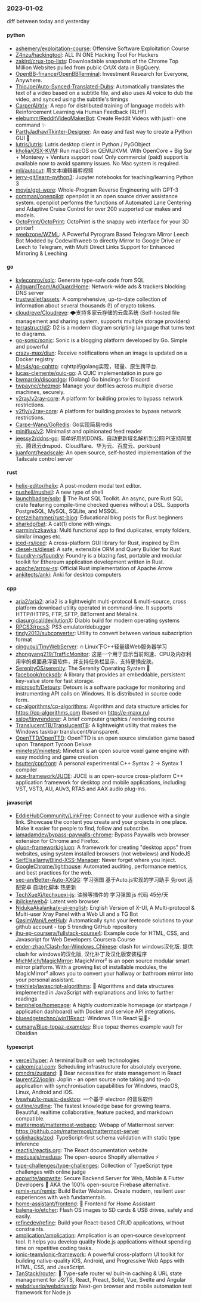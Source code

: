### 2023-01-02
diff between today and yesterday

#### python
* [ashemery/exploitation-course](https://github.com/ashemery/exploitation-course): Offensive Software Exploitation Course
* [Z4nzu/hackingtool](https://github.com/Z4nzu/hackingtool): ALL IN ONE Hacking Tool For Hackers
* [zakird/crux-top-lists](https://github.com/zakird/crux-top-lists): Downloadable snapshots of the Chrome Top Million Websites pulled from public CrUX data in BigQuery.
* [OpenBB-finance/OpenBBTerminal](https://github.com/OpenBB-finance/OpenBBTerminal): Investment Research for Everyone, Anywhere.
* [ThioJoe/Auto-Synced-Translated-Dubs](https://github.com/ThioJoe/Auto-Synced-Translated-Dubs): Automatically translates the text of a video based on a subtitle file, and also uses AI voice to dub the video, and synced using the subtitle's timings
* [CarperAI/trlx](https://github.com/CarperAI/trlx): A repo for distributed training of language models with Reinforcement Learning via Human Feedback (RLHF)
* [elebumm/RedditVideoMakerBot](https://github.com/elebumm/RedditVideoMakerBot): Create Reddit Videos with just✨ one command ✨
* [ParthJadhav/Tkinter-Designer](https://github.com/ParthJadhav/Tkinter-Designer): An easy and fast way to create a Python GUI 🐍
* [lutris/lutris](https://github.com/lutris/lutris): Lutris desktop client in Python / PyGObject
* [kholia/OSX-KVM](https://github.com/kholia/OSX-KVM): Run macOS on QEMU/KVM. With OpenCore + Big Sur + Monterey + Ventura support now! Only commercial (paid) support is available now to avoid spammy issues. No Mac system is required.
* [mli/autocut](https://github.com/mli/autocut): 用文本编辑器剪视频
* [jerry-git/learn-python3](https://github.com/jerry-git/learn-python3): Jupyter notebooks for teaching/learning Python 3
* [moyix/gpt-wpre](https://github.com/moyix/gpt-wpre): Whole-Program Reverse Engineering with GPT-3
* [commaai/openpilot](https://github.com/commaai/openpilot): openpilot is an open source driver assistance system. openpilot performs the functions of Automated Lane Centering and Adaptive Cruise Control for over 200 supported car makes and models.
* [OctoPrint/OctoPrint](https://github.com/OctoPrint/OctoPrint): OctoPrint is the snappy web interface for your 3D printer!
* [weebzone/WZML](https://github.com/weebzone/WZML): A Powerful Pyrogram Based Telegram Mirror Leech Bot Modded by Codewithweeb to directly Mirror to Google Drive or Leech to Telegram, with Multi Direct Links Support for Enhanced Mirroring & Leeching

#### go
* [kyleconroy/sqlc](https://github.com/kyleconroy/sqlc): Generate type-safe code from SQL
* [AdguardTeam/AdGuardHome](https://github.com/AdguardTeam/AdGuardHome): Network-wide ads & trackers blocking DNS server
* [trustwallet/assets](https://github.com/trustwallet/assets): A comprehensive, up-to-date collection of information about several thousands (!) of crypto tokens.
* [cloudreve/Cloudreve](https://github.com/cloudreve/Cloudreve): 🌩支持多家云存储的云盘系统 (Self-hosted file management and sharing system, supports multiple storage providers)
* [terrastruct/d2](https://github.com/terrastruct/d2): D2 is a modern diagram scripting language that turns text to diagrams.
* [go-sonic/sonic](https://github.com/go-sonic/sonic): Sonic is a blogging platform developed by Go. Simple and powerful
* [crazy-max/diun](https://github.com/crazy-max/diun): Receive notifications when an image is updated on a Docker registry
* [Mrs4s/go-cqhttp](https://github.com/Mrs4s/go-cqhttp): cqhttp的golang实现，轻量、原生跨平台.
* [lucas-clemente/quic-go](https://github.com/lucas-clemente/quic-go): A QUIC implementation in pure go
* [bwmarrin/discordgo](https://github.com/bwmarrin/discordgo): (Golang) Go bindings for Discord
* [twpayne/chezmoi](https://github.com/twpayne/chezmoi): Manage your dotfiles across multiple diverse machines, securely.
* [v2ray/v2ray-core](https://github.com/v2ray/v2ray-core): A platform for building proxies to bypass network restrictions.
* [v2fly/v2ray-core](https://github.com/v2fly/v2ray-core): A platform for building proxies to bypass network restrictions.
* [Carpe-Wang/GoRedis](https://github.com/Carpe-Wang/GoRedis): Go实现简易redis
* [miniflux/v2](https://github.com/miniflux/v2): Minimalist and opinionated feed reader
* [jeessy2/ddns-go](https://github.com/jeessy2/ddns-go): 简单好用的DDNS。自动更新域名解析到公网IP(支持阿里云、腾讯云dnspod、Cloudflare、华为云、百度云、porkbun)
* [juanfont/headscale](https://github.com/juanfont/headscale): An open source, self-hosted implementation of the Tailscale control server

#### rust
* [helix-editor/helix](https://github.com/helix-editor/helix): A post-modern modal text editor.
* [nushell/nushell](https://github.com/nushell/nushell): A new type of shell
* [launchbadge/sqlx](https://github.com/launchbadge/sqlx): 🧰 The Rust SQL Toolkit. An async, pure Rust SQL crate featuring compile-time checked queries without a DSL. Supports PostgreSQL, MySQL, SQLite, and MSSQL.
* [pretzelhammer/rust-blog](https://github.com/pretzelhammer/rust-blog): Educational blog posts for Rust beginners
* [sharkdp/bat](https://github.com/sharkdp/bat): A cat(1) clone with wings.
* [qarmin/czkawka](https://github.com/qarmin/czkawka): Multi functional app to find duplicates, empty folders, similar images etc.
* [iced-rs/iced](https://github.com/iced-rs/iced): A cross-platform GUI library for Rust, inspired by Elm
* [diesel-rs/diesel](https://github.com/diesel-rs/diesel): A safe, extensible ORM and Query Builder for Rust
* [foundry-rs/foundry](https://github.com/foundry-rs/foundry): Foundry is a blazing fast, portable and modular toolkit for Ethereum application development written in Rust.
* [apache/arrow-rs](https://github.com/apache/arrow-rs): Official Rust implementation of Apache Arrow
* [ankitects/anki](https://github.com/ankitects/anki): Anki for desktop computers

#### cpp
* [aria2/aria2](https://github.com/aria2/aria2): aria2 is a lightweight multi-protocol & multi-source, cross platform download utility operated in command-line. It supports HTTP/HTTPS, FTP, SFTP, BitTorrent and Metalink.
* [diasurgical/devilutionX](https://github.com/diasurgical/devilutionX): Diablo build for modern operating systems
* [RPCS3/rpcs3](https://github.com/RPCS3/rpcs3): PS3 emulator/debugger
* [tindy2013/subconverter](https://github.com/tindy2013/subconverter): Utility to convert between various subscription format
* [qinguoyi/TinyWebServer](https://github.com/qinguoyi/TinyWebServer): 🔥 Linux下C++轻量级Web服务器学习
* [zhongyang219/TrafficMonitor](https://github.com/zhongyang219/TrafficMonitor): 这是一个用于显示当前网速、CPU及内存利用率的桌面悬浮窗软件，并支持任务栏显示，支持更换皮肤。
* [SerenityOS/serenity](https://github.com/SerenityOS/serenity): The Serenity Operating System 🐞
* [facebook/rocksdb](https://github.com/facebook/rocksdb): A library that provides an embeddable, persistent key-value store for fast storage.
* [microsoft/Detours](https://github.com/microsoft/Detours): Detours is a software package for monitoring and instrumenting API calls on Windows. It is distributed in source code form.
* [cp-algorithms/cp-algorithms](https://github.com/cp-algorithms/cp-algorithms): Algorithm and data structure articles for https://cp-algorithms.com (based on http://e-maxx.ru)
* [ssloy/tinyrenderer](https://github.com/ssloy/tinyrenderer): A brief computer graphics / rendering course
* [TranslucentTB/TranslucentTB](https://github.com/TranslucentTB/TranslucentTB): A lightweight utility that makes the Windows taskbar translucent/transparent.
* [OpenTTD/OpenTTD](https://github.com/OpenTTD/OpenTTD): OpenTTD is an open source simulation game based upon Transport Tycoon Deluxe
* [minetest/minetest](https://github.com/minetest/minetest): Minetest is an open source voxel game engine with easy modding and game creation
* [hsutter/cppfront](https://github.com/hsutter/cppfront): A personal experimental C++ Syntax 2 -> Syntax 1 compiler
* [juce-framework/JUCE](https://github.com/juce-framework/JUCE): JUCE is an open-source cross-platform C++ application framework for desktop and mobile applications, including VST, VST3, AU, AUv3, RTAS and AAX audio plug-ins.

#### javascript
* [EddieHubCommunity/LinkFree](https://github.com/EddieHubCommunity/LinkFree): Connect to your audience with a single link. Showcase the content you create and your projects in one place. Make it easier for people to find, follow and subscribe.
* [iamadamdev/bypass-paywalls-chrome](https://github.com/iamadamdev/bypass-paywalls-chrome): Bypass Paywalls web browser extension for Chrome and Firefox.
* [gluon-framework/gluon](https://github.com/gluon-framework/gluon): A framework for creating "desktop apps" from websites, using system installed browsers (not webviews) and NodeJS
* [SeifElsallamy/Blind-XSS-Manager](https://github.com/SeifElsallamy/Blind-XSS-Manager): Never forget where you inject.
* [GoogleChrome/lighthouse](https://github.com/GoogleChrome/lighthouse): Automated auditing, performance metrics, and best practices for the web.
* [sec-an/Better-Auto-XXQG](https://github.com/sec-an/Better-Auto-XXQG): 学习强国 基于Auto.js实现的学习助手 免root 适配安卓 自动化脚本 热更新
* [TechXueXi/techxuexi-js](https://github.com/TechXueXi/techxuexi-js): 油猴等插件的 学习强国 js 代码 45分/天
* [jbilcke/web4](https://github.com/jbilcke/web4): Latent web browser
* [NidukaAkalanka/x-ui-english](https://github.com/NidukaAkalanka/x-ui-english): English Version of X-UI, A Multi-protocol & Multi-user Xray Panel with a Web UI and a TG Bot
* [QasimWani/LeetHub](https://github.com/QasimWani/LeetHub): Automatically sync your leetcode solutions to your github account - top 5 trending GitHub repository
* [jhu-ep-coursera/fullstack-course4](https://github.com/jhu-ep-coursera/fullstack-course4): Example code for HTML, CSS, and Javascript for Web Developers Coursera Course
* [ender-zhao/Clash-for-Windows_Chinese](https://github.com/ender-zhao/Clash-for-Windows_Chinese): clash for windows汉化版. 提供clash for windows的汉化版, 汉化补丁及汉化版安装程序
* [MichMich/MagicMirror](https://github.com/MichMich/MagicMirror): MagicMirror² is an open source modular smart mirror platform. With a growing list of installable modules, the MagicMirror² allows you to convert your hallway or bathroom mirror into your personal assistant.
* [trekhleb/javascript-algorithms](https://github.com/trekhleb/javascript-algorithms): 📝 Algorithms and data structures implemented in JavaScript with explanations and links to further readings
* [benphelps/homepage](https://github.com/benphelps/homepage): A highly customizable homepage (or startpage / application dashboard) with Docker and service API integrations.
* [blueedgetechno/win11React](https://github.com/blueedgetechno/win11React): Windows 11 in React 💻🌈⚡
* [cumany/Blue-topaz-examples](https://github.com/cumany/Blue-topaz-examples): Blue topaz themes example vault for Obsidian

#### typescript
* [vercel/hyper](https://github.com/vercel/hyper): A terminal built on web technologies
* [calcom/cal.com](https://github.com/calcom/cal.com): Scheduling infrastructure for absolutely everyone.
* [pmndrs/zustand](https://github.com/pmndrs/zustand): 🐻 Bear necessities for state management in React
* [laurent22/joplin](https://github.com/laurent22/joplin): Joplin - an open source note taking and to-do application with synchronisation capabilities for Windows, macOS, Linux, Android and iOS.
* [lyswhut/lx-music-desktop](https://github.com/lyswhut/lx-music-desktop): 一个基于 electron 的音乐软件
* [outline/outline](https://github.com/outline/outline): The fastest knowledge base for growing teams. Beautiful, realtime collaborative, feature packed, and markdown compatible.
* [mattermost/mattermost-webapp](https://github.com/mattermost/mattermost-webapp): Webapp of Mattermost server: https://github.com/mattermost/mattermost-server
* [colinhacks/zod](https://github.com/colinhacks/zod): TypeScript-first schema validation with static type inference
* [reactjs/reactjs.org](https://github.com/reactjs/reactjs.org): The React documentation website
* [medusajs/medusa](https://github.com/medusajs/medusa): The open-source Shopify alternative ⚡️
* [type-challenges/type-challenges](https://github.com/type-challenges/type-challenges): Collection of TypeScript type challenges with online judge
* [appwrite/appwrite](https://github.com/appwrite/appwrite): Secure Backend Server for Web, Mobile & Flutter Developers 🚀 AKA the 100% open-source Firebase alternative.
* [remix-run/remix](https://github.com/remix-run/remix): Build Better Websites. Create modern, resilient user experiences with web fundamentals.
* [home-assistant/frontend](https://github.com/home-assistant/frontend): 🍭 Frontend for Home Assistant
* [balena-io/etcher](https://github.com/balena-io/etcher): Flash OS images to SD cards & USB drives, safely and easily.
* [refinedev/refine](https://github.com/refinedev/refine): Build your React-based CRUD applications, without constraints.
* [amplication/amplication](https://github.com/amplication/amplication): Amplication is an open‑source development tool. It helps you develop quality Node.js applications without spending time on repetitive coding tasks.
* [ionic-team/ionic-framework](https://github.com/ionic-team/ionic-framework): A powerful cross-platform UI toolkit for building native-quality iOS, Android, and Progressive Web Apps with HTML, CSS, and JavaScript.
* [TanStack/router](https://github.com/TanStack/router): 🤖 Type-safe router w/ built-in caching & URL state management for JS/TS, React, Preact, Solid, Vue, Svelte and Angular
* [webdriverio/webdriverio](https://github.com/webdriverio/webdriverio): Next-gen browser and mobile automation test framework for Node.js
